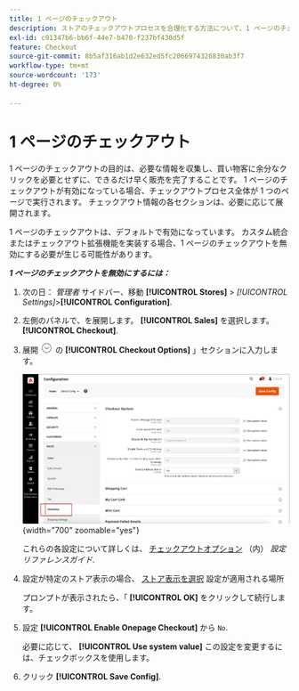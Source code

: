 ```yaml
---
title: 1 ページのチェックアウト
description: ストアのチェックアウトプロセスを合理化する方法について、1 ページのチェックアウトを説明します。
exl-id: c91347b6-bb6f-44e7-b470-f237bf430d5f
feature: Checkout
source-git-commit: 8b5af316ab1d2e632ed5fc2066974326830ab3f7
workflow-type: tm+mt
source-wordcount: '173'
ht-degree: 0%

---
```


# 1 ページのチェックアウト

1 ページのチェックアウトの目的は、必要な情報を収集し、買い物客に余分なクリックを必要とせずに、できるだけ早く販売を完了することです。 1 ページのチェックアウトが有効になっている場合、チェックアウトプロセス全体が 1 つのページで実行されます。 チェックアウト情報の各セクションは、必要に応じて展開されます。

1 ページのチェックアウトは、デフォルトで有効になっています。 カスタム統合またはチェックアウト拡張機能を実装する場合、1 ページのチェックアウトを無効にする必要が生じる可能性があります。

**_1 ページのチェックアウトを無効にするには：_**

1. 次の日： _管理者_ サイドバー、移動 **[!UICONTROL Stores]** > _[!UICONTROL Settings]_>**[!UICONTROL Configuration]**.

1. 左側のパネルで、を展開します。 **[!UICONTROL Sales]** を選択します。 **[!UICONTROL Checkout]**.

1. 展開 ![拡張セレクター](../assets/icon-display-expand.png) の **[!UICONTROL Checkout Options]** 」セクションに入力します。

   ![設定 — チェックアウトオプション](./assets/checkout-checkout-options.png){width="700" zoomable="yes"}

   これらの各設定について詳しくは、 [チェックアウトオプション](../configuration-reference/sales/checkout.md#checkout-options) （内） _設定リファレンスガイド_.

1. 設定が特定のストア表示の場合、 [ストア表示を選択](../configuration-reference/scope-change.md#set-the-scope) 設定が適用される場所

   プロンプトが表示されたら、「 **[!UICONTROL OK]** をクリックして続行します。

1. 設定 **[!UICONTROL Enable Onepage Checkout]** から `No`.

   必要に応じて、 **[!UICONTROL Use system value]** この設定を変更するには、チェックボックスを使用します。

1. クリック **[!UICONTROL Save Config]**.
